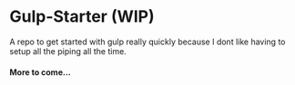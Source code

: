 # Gulp-Starter (WIP)
A repo to get started with gulp really quickly because I dont like having to setup all the piping all the time.

#### More to come...
